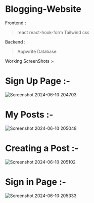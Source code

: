 # Blogging-Website
Frontend :
> react
> react-hook-form
> Tailwind css

Backend :
> Appwrite Database

Working ScreenShots :-

# Sign Up Page :-
![Screenshot 2024-06-10 204703](https://github.com/user-attachments/assets/bc4aa84b-6ac3-406d-9f28-cd706034bb2e)

# My Posts :-
![Screenshot 2024-06-10 205048](https://github.com/user-attachments/assets/d84588e9-3048-41bc-b27f-7caf0b9cb9a7)

# Creating a Post :-
![Screenshot 2024-06-10 205102](https://github.com/user-attachments/assets/22abad59-4f4f-4aa8-848d-7e5792eab799)

# Sign in Page :-
![Screenshot 2024-06-10 205333](https://github.com/user-attachments/assets/6ecbc584-cf92-4071-8dd0-226f1943caa5)
